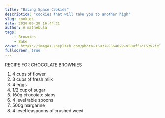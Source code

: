 ```yaml
---
title: "Baking Space Cookies"
description: "cookies that will take you to another high"
slug: cookies
date: 2020-09-29 16:44:21
author: A mathebula
tags:
    - Brownies
    - Bake
cover: https://images.unsplash.com/photo-1582787564022-9508ff1c1529?ixlib=rb-1.2.1&ixid=eyJhcHBfaWQiOjEyMDd9&w=1000&q=80
fullscreen: true
---
```

  RECIPE FOR CHOCOLATE BROWNIES

1. 4 cups of flower
2. 3 cups of fresh milk
3. 4 eggs
4. 1/2 cup of sugar
5. 160g chocolate slabs
6. 4 level table spoons
7. 500g margarine
8. 4 level teaspoons of crushed weed





